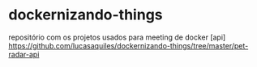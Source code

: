 # dockernizando-things

repositório com os projetos usados para meeting de docker
[api] https://github.com/lucasaquiles/dockernizando-things/tree/master/pet-radar-api
